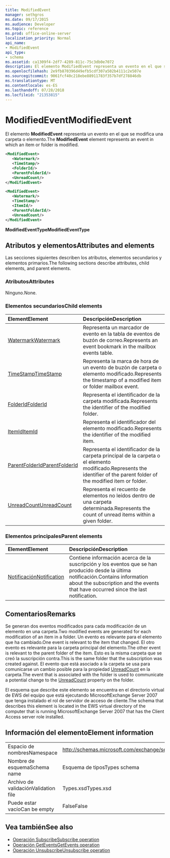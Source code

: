 ```yaml
---
title: ModifiedEvent
manager: sethgros
ms.date: 09/17/2015
ms.audience: Developer
ms.topic: reference
ms.prod: office-online-server
localization_priority: Normal
api_name:
- ModifiedEvent
api_type:
- schema
ms.assetid: ca1309f4-2df7-4289-811c-75c3db0e7072
description: El elemento ModifiedEvent representa un evento en el que se modifica una carpeta o elemento.
ms.openlocfilehash: 2e9fb870396d49efb5cdf307a502b4111c2e507e
ms.sourcegitcommit: 9061fcf40c218ebe88911783f357b7df278846db
ms.translationtype: MT
ms.contentlocale: es-ES
ms.lasthandoff: 07/28/2018
ms.locfileid: "21353815"
---
```

# <a name="modifiedevent"></a><span data-ttu-id="3b8f5-103">ModifiedEvent</span><span class="sxs-lookup"><span data-stu-id="3b8f5-103">ModifiedEvent</span></span>

<span data-ttu-id="3b8f5-104">El elemento **ModifiedEvent** representa un evento en el que se modifica una carpeta o elemento.</span><span class="sxs-lookup"><span data-stu-id="3b8f5-104">The **ModifiedEvent** element represents an event in which an item or folder is modified.</span></span> 
  
```xml
<ModifiedEvent>
   <Watermark/>
   <TimeStamp/>
   <FolderId/>
   <ParentFolderId/>
   <UnreadCount/>
</ModifiedEvent>
```

```xml
<ModifiedEvent>
   <Watermark/>
   <TimeStamp/>
   <ItemId/> 
   <ParentFolderId/>
   <UnreadCount/>
</ModifiedEvent>
```

<span data-ttu-id="3b8f5-105">**ModifiedEventType**</span><span class="sxs-lookup"><span data-stu-id="3b8f5-105">**ModifiedEventType**</span></span>

## <a name="attributes-and-elements"></a><span data-ttu-id="3b8f5-106">Atributos y elementos</span><span class="sxs-lookup"><span data-stu-id="3b8f5-106">Attributes and elements</span></span>

<span data-ttu-id="3b8f5-107">Las secciones siguientes describen los atributos, elementos secundarios y elementos primarios.</span><span class="sxs-lookup"><span data-stu-id="3b8f5-107">The following sections describe attributes, child elements, and parent elements.</span></span>
  
### <a name="attributes"></a><span data-ttu-id="3b8f5-108">Atributos</span><span class="sxs-lookup"><span data-stu-id="3b8f5-108">Attributes</span></span>

<span data-ttu-id="3b8f5-109">Ninguno.</span><span class="sxs-lookup"><span data-stu-id="3b8f5-109">None.</span></span>
  
### <a name="child-elements"></a><span data-ttu-id="3b8f5-110">Elementos secundarios</span><span class="sxs-lookup"><span data-stu-id="3b8f5-110">Child elements</span></span>

|<span data-ttu-id="3b8f5-111">**Element**</span><span class="sxs-lookup"><span data-stu-id="3b8f5-111">**Element**</span></span>|<span data-ttu-id="3b8f5-112">**Descripción**</span><span class="sxs-lookup"><span data-stu-id="3b8f5-112">**Description**</span></span>|
|:-----|:-----|
|[<span data-ttu-id="3b8f5-113">Watermark</span><span class="sxs-lookup"><span data-stu-id="3b8f5-113">Watermark</span></span>](watermark.md) <br/> |<span data-ttu-id="3b8f5-114">Representa un marcador de evento en la tabla de eventos de buzón de correo.</span><span class="sxs-lookup"><span data-stu-id="3b8f5-114">Represents an event bookmark in the mailbox events table.</span></span>  <br/> |
|[<span data-ttu-id="3b8f5-115">TimeStamp</span><span class="sxs-lookup"><span data-stu-id="3b8f5-115">TimeStamp</span></span>](timestamp.md) <br/> |<span data-ttu-id="3b8f5-116">Representa la marca de hora de un evento de buzón de carpeta o elemento modificado.</span><span class="sxs-lookup"><span data-stu-id="3b8f5-116">Represents the timestamp of a modified item or folder mailbox event.</span></span>  <br/> |
|[<span data-ttu-id="3b8f5-117">FolderId</span><span class="sxs-lookup"><span data-stu-id="3b8f5-117">FolderId</span></span>](folderid.md) <br/> |<span data-ttu-id="3b8f5-118">Representa el identificador de la carpeta modificada.</span><span class="sxs-lookup"><span data-stu-id="3b8f5-118">Represents the identifier of the modified folder.</span></span>  <br/> |
|[<span data-ttu-id="3b8f5-119">ItemId</span><span class="sxs-lookup"><span data-stu-id="3b8f5-119">ItemId</span></span>](itemid.md) <br/> |<span data-ttu-id="3b8f5-120">Representa el identificador del elemento modificado.</span><span class="sxs-lookup"><span data-stu-id="3b8f5-120">Represents the identifier of the modified item.</span></span>  <br/> |
|[<span data-ttu-id="3b8f5-121">ParentFolderId</span><span class="sxs-lookup"><span data-stu-id="3b8f5-121">ParentFolderId</span></span>](parentfolderid.md) <br/> |<span data-ttu-id="3b8f5-122">Representa el identificador de la carpeta principal de la carpeta o el elemento modificado.</span><span class="sxs-lookup"><span data-stu-id="3b8f5-122">Represents the identifier of the parent folder of the modified item or folder.</span></span>  <br/> |
|[<span data-ttu-id="3b8f5-123">UnreadCount</span><span class="sxs-lookup"><span data-stu-id="3b8f5-123">UnreadCount</span></span>](unreadcount.md) <br/> |<span data-ttu-id="3b8f5-124">Representa el recuento de elementos no leídos dentro de una carpeta determinada.</span><span class="sxs-lookup"><span data-stu-id="3b8f5-124">Represents the count of unread items within a given folder.</span></span>  <br/> |
   
### <a name="parent-elements"></a><span data-ttu-id="3b8f5-125">Elementos principales</span><span class="sxs-lookup"><span data-stu-id="3b8f5-125">Parent elements</span></span>

|<span data-ttu-id="3b8f5-126">**Element**</span><span class="sxs-lookup"><span data-stu-id="3b8f5-126">**Element**</span></span>|<span data-ttu-id="3b8f5-127">**Descripción**</span><span class="sxs-lookup"><span data-stu-id="3b8f5-127">**Description**</span></span>|
|:-----|:-----|
|[<span data-ttu-id="3b8f5-128">Notificación</span><span class="sxs-lookup"><span data-stu-id="3b8f5-128">Notification</span></span>](notification-ex15websvcsotherref.md) <br/> |<span data-ttu-id="3b8f5-129">Contiene información acerca de la suscripción y los eventos que se han producido desde la última notificación.</span><span class="sxs-lookup"><span data-stu-id="3b8f5-129">Contains information about the subscription and the events that have occurred since the last notification.</span></span>  <br/> |
   
## <a name="remarks"></a><span data-ttu-id="3b8f5-130">Comentarios</span><span class="sxs-lookup"><span data-stu-id="3b8f5-130">Remarks</span></span>

<span data-ttu-id="3b8f5-131">Se generan dos eventos modificados para cada modificación de un elemento en una carpeta.</span><span class="sxs-lookup"><span data-stu-id="3b8f5-131">Two modified events are generated for each modification of an item in a folder.</span></span> <span data-ttu-id="3b8f5-132">Un evento es relevante para el elemento que ha cambiado.</span><span class="sxs-lookup"><span data-stu-id="3b8f5-132">One event is relevant to the item that changed.</span></span> <span data-ttu-id="3b8f5-133">El otro evento es relevante para la carpeta principal del elemento.</span><span class="sxs-lookup"><span data-stu-id="3b8f5-133">The other event is relevant to the parent folder of the item.</span></span> <span data-ttu-id="3b8f5-134">Esto es la misma carpeta que se creó la suscripción contra.</span><span class="sxs-lookup"><span data-stu-id="3b8f5-134">This is the same folder that the subscription was created against.</span></span> <span data-ttu-id="3b8f5-135">El evento que está asociado a la carpeta se usa para comunicarse un cambio posible para la propiedad [UnreadCount](unreadcount.md) en la carpeta.</span><span class="sxs-lookup"><span data-stu-id="3b8f5-135">The event that is associated with the folder is used to communicate a potential change to the [UnreadCount](unreadcount.md) property on the folder.</span></span> 
  
<span data-ttu-id="3b8f5-136">El esquema que describe este elemento se encuentra en el directorio virtual de EWS del equipo que está ejecutando MicrosoftExchange Server 2007 que tenga instalado el rol de servidor de acceso de cliente.</span><span class="sxs-lookup"><span data-stu-id="3b8f5-136">The schema that describes this element is located in the EWS virtual directory of the computer that is running MicrosoftExchange Server 2007 that has the Client Access server role installed.</span></span>
  
## <a name="element-information"></a><span data-ttu-id="3b8f5-137">Información del elemento</span><span class="sxs-lookup"><span data-stu-id="3b8f5-137">Element information</span></span>

|||
|:-----|:-----|
|<span data-ttu-id="3b8f5-138">Espacio de nombres</span><span class="sxs-lookup"><span data-stu-id="3b8f5-138">Namespace</span></span>  <br/> |http://schemas.microsoft.com/exchange/services/2006/types  <br/> |
|<span data-ttu-id="3b8f5-139">Nombre de esquema</span><span class="sxs-lookup"><span data-stu-id="3b8f5-139">Schema name</span></span>  <br/> |<span data-ttu-id="3b8f5-140">Esquema de tipos</span><span class="sxs-lookup"><span data-stu-id="3b8f5-140">Types schema</span></span>  <br/> |
|<span data-ttu-id="3b8f5-141">Archivo de validación</span><span class="sxs-lookup"><span data-stu-id="3b8f5-141">Validation file</span></span>  <br/> |<span data-ttu-id="3b8f5-142">Types.xsd</span><span class="sxs-lookup"><span data-stu-id="3b8f5-142">Types.xsd</span></span>  <br/> |
|<span data-ttu-id="3b8f5-143">Puede estar vacío</span><span class="sxs-lookup"><span data-stu-id="3b8f5-143">Can be empty</span></span>  <br/> |<span data-ttu-id="3b8f5-144">False</span><span class="sxs-lookup"><span data-stu-id="3b8f5-144">False</span></span>  <br/> |
   
## <a name="see-also"></a><span data-ttu-id="3b8f5-145">Vea también</span><span class="sxs-lookup"><span data-stu-id="3b8f5-145">See also</span></span>

- [<span data-ttu-id="3b8f5-146">Operación Subscribe</span><span class="sxs-lookup"><span data-stu-id="3b8f5-146">Subscribe operation</span></span>](subscribe-operation.md)  
- [<span data-ttu-id="3b8f5-147">Operación GetEvents</span><span class="sxs-lookup"><span data-stu-id="3b8f5-147">GetEvents operation</span></span>](getevents-operation.md)  
- [<span data-ttu-id="3b8f5-148">Operación Unsubscribe</span><span class="sxs-lookup"><span data-stu-id="3b8f5-148">Unsubscribe operation</span></span>](unsubscribe-operation.md)

